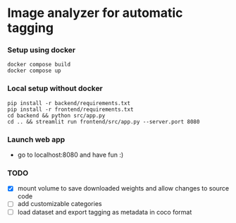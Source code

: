 # Image analyzer for automatic tagging
### Setup using docker
```
docker compose build
docker compose up
```
### Local setup without docker
```
pip install -r backend/requirements.txt
pip install -r frontend/requirements.txt
cd backend && python src/app.py
cd .. && streamlit run frontend/src/app.py --server.port 8080
```
### Launch web app
- go to localhost:8080 and have fun :)

### TODO
- [x] mount volume to save downloaded weights and allow changes to source code
- [ ] add customizable categories
- [ ] load dataset and export tagging as metadata in coco format